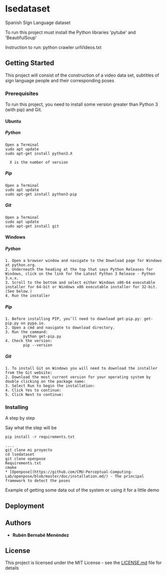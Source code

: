 # lsedataset
Spanish Sign Language dataset 

To run this project must install the Python libraries 'pytube' and 'BeautifulSoup'

Instruction to run:
  python crawler urlVideos.txt

## Getting Started

This project will consist of the construction of a video data set, subtitles of sign language people and their corresponding poses

### Prerequisites

To run this project, you need to install some version greater than Python 3 (with pip) and Git.

#### Ubuntu
##### Python

```
Open a Terminal
sudo apt update
sudo apt-get install python3.X 

  X is the number of version
```

##### Pip

```
Open a Terminal
sudo apt update
sudo apt-get install python3-pip
```

##### Git

```
Open a Terminal
sudo apt update
sudo apt-get install git
```

#### Windows

##### Python

```
1. Open a browser window and navigate to the Download page for Windows at python.org.
2. Underneath the heading at the top that says Python Releases for Windows, click on the link for the Latest Python 3 Release - Python 3.x.x. 
3. Scroll to the bottom and select either Windows x86-64 executable installer for 64-bit or Windows x86 executable installer for 32-bit. (See below.)
4. Run the installer
```
##### Pip

```
1. Before installing PIP, you’ll need to download get-pip.py: get-pip.py on pypa.io.
2. Open a cmd and navigate to download directory.
3. Run the command:
        python get-pip.py
4. Check the version:
        pip --version
```

##### Git

```
1. To install Git on Windows you will need to download the installer from the Git website:
2. Download the most current version for your operating system by double clicking on the package name:
3. Select Run to begin the installation:
4. Click Yes to continue:
5. Click Next to continue:
```

### Installing

A step by step 

Say what the step will be

```
pip install -r requirements.txt
```



```
....
git clone mi proyecto
cd lsedataset
git clone openpose
Requirements.txt
cmake
* [Openpose](https://github.com/CMU-Perceptual-Computing-Lab/openpose/blob/master/doc/installation.md/) - The principal framework to detect the poses
```

Example of getting some data out of the system or using it for a little demo


## Deployment



## Authors

* **Rubén Bernabé Menéndez** 


## License

This project is licensed under the MIT License - see the [LICENSE.md](LICENSE.md) file for details


